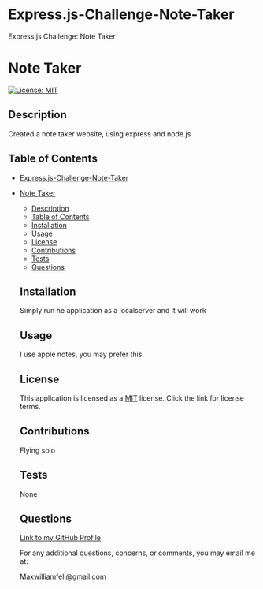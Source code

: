 # Express.js-Challenge-Note-Taker
Express.js Challenge: Note Taker
# Note Taker
  [![License: MIT](https://img.shields.io/badge/License-MIT-yellow.svg)](https://opensource.org/licenses/MIT)
  ## Description 
  Created a note taker website, using express and  node.js
  ## Table of Contents
- [Express.js-Challenge-Note-Taker](#expressjs-challenge-note-taker)
- [Note Taker](#note-taker)
  - [Description](#description)
  - [Table of Contents](#table-of-contents)
  - [Installation](#installation)
  - [Usage](#usage)
  - [License](#license)
  - [Contributions](#contributions)
  - [Tests](#tests)
  - [Questions](#questions)
  ## Installation
  Simply run he application as a localserver and it will work
  ## Usage
  I use apple notes, you may prefer this.
  ## License
  This application is licensed as a [MIT](https://opensource.org/licenses/MIT) license. Click the link for license terms.
  ## Contributions 
  Flying solo
  ## Tests
  None
  ## Questions 
  [Link to my GitHub Profile](https://github.com/MaxWFell)
  
  For any additional questions, concerns, or comments, you may email me at: 
  
  Maxwilliamfell@gmail.com